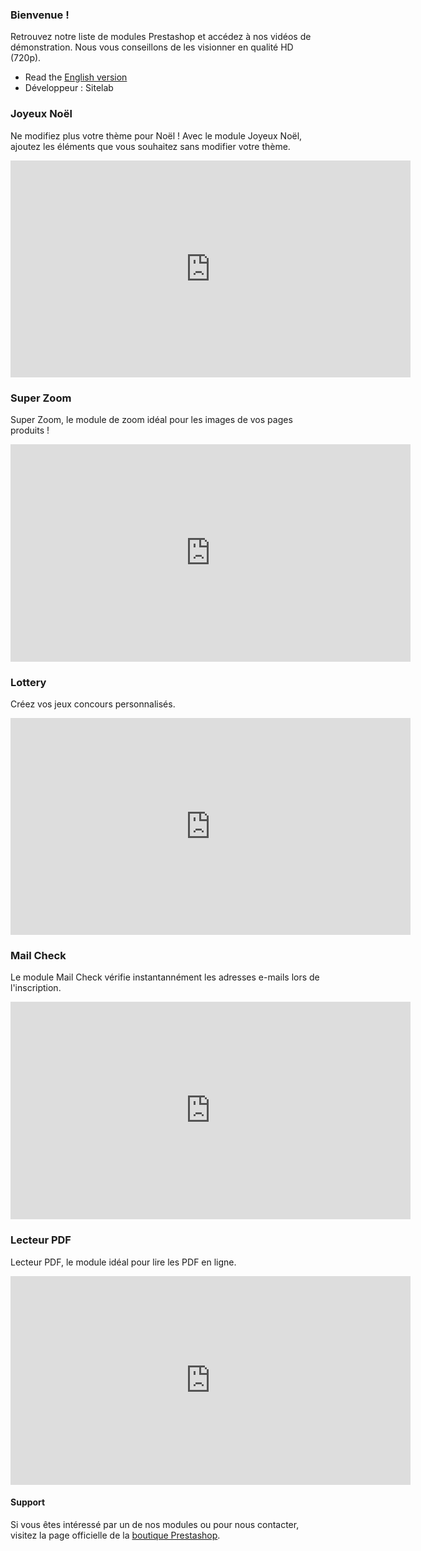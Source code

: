 <h3>Bienvenue !</h3>  
Retrouvez notre liste de modules Prestashop et accédez à nos vidéos de démonstration.  
Nous vous conseillons de les visionner en qualité HD (720p).

- Read the [English version](english.html)
- Développeur : Sitelab

### Joyeux Noël
Ne modifiez plus votre thème pour Noël ! Avec le module Joyeux Noël, ajoutez les éléments que vous souhaitez sans modifier votre thème.
<iframe src="https://player.vimeo.com/video/329099737" width="640" height="347" frameborder="0" webkitallowfullscreen mozallowfullscreen allowfullscreen></iframe>

### Super Zoom
Super Zoom, le module de zoom idéal pour les images de vos pages produits !
<iframe src="https://player.vimeo.com/video/329100035" width="640" height="348" frameborder="0" webkitallowfullscreen mozallowfullscreen allowfullscreen></iframe>

### Lottery
Créez vos jeux concours personnalisés.
<iframe src="https://player.vimeo.com/video/329088184" width="640" height="347" frameborder="0" webkitallowfullscreen mozallowfullscreen allowfullscreen></iframe>

### Mail Check
Le module Mail Check vérifie instantannément les adresses e-mails lors de l'inscription.
<iframe src="https://player.vimeo.com/video/329089007" width="640" height="348" frameborder="0" webkitallowfullscreen mozallowfullscreen allowfullscreen></iframe>

### Lecteur PDF
Lecteur PDF, le module idéal pour lire les PDF en ligne.
<iframe src="https://player.vimeo.com/video/329087169" width="640" height="334" frameborder="0" webkitallowfullscreen mozallowfullscreen allowfullscreen></iframe>

#### Support
Si vous êtes intéressé par un de nos modules ou pour nous contacter, visitez la page officielle de la [boutique Prestashop](https://addons.prestashop.com/fr/2_community-developer?contributor=84).
